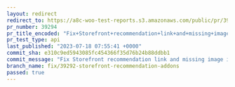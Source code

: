 ```yaml
---
layout: redirect
redirect_to: https://a8c-woo-test-reports.s3.amazonaws.com/public/pr/39294/api/index.html
pr_number: 39294
pr_title_encoded: "Fix+Storefront+recommendation+link+and+missing+image+in+Marketplace"
pr_test_type: api
last_published: "2023-07-18 07:55:41 +0000"
commit_sha: e310c9ed5943085fc454366f35d76b24b88ddbb1
commit_message: "Fix Storefront recommendation link and missing image in Marketplace"
branch_name: fix/39292-storefront-recommendation-addons
passed: true
---
```

